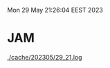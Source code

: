 Mon 29 May 21:26:04 EEST 2023
# JAM
<a href='./cache/202305/29_21.log'>./cache/202305/29_21.log</a>
